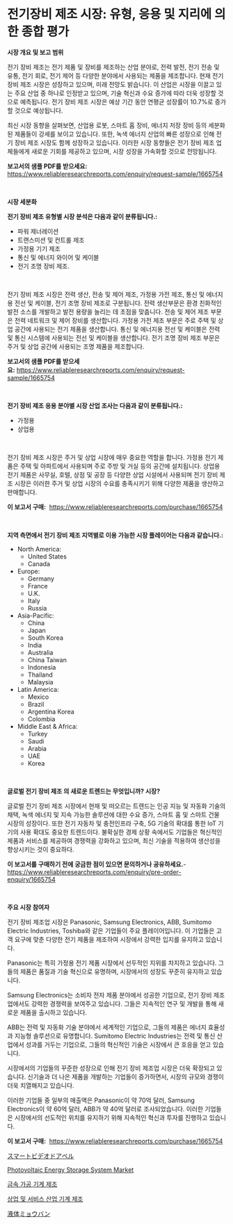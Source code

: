 <p><h1>전기장비 제조 시장: 유형, 응용 및 지리에 의한 종합 평가</h1></p><p><strong>시장 개요 및 보고 범위</strong></p>
<p><p>전기 장비 제조는 전기 제품 및 장비를 제조하는 산업 분야로, 전력 발전, 전기 전송 및 유통, 전기 회로, 전기 제어 등 다양한 분야에서 사용되는 제품을 제조합니다. 현재 전기 장비 제조 시장은 성장하고 있으며, 미래 전망도 밝습니다. 이 산업은 시장을 이끌고 있는 주요 산업 중 하나로 인정받고 있으며, 기술 혁신과 수요 증가에 따라 더욱 성장할 것으로 예측됩니다. 전기 장비 제조 시장은 예상 기간 동안 연평균 성장률이 10.7%로 증가할 것으로 예상됩니다.</p><p>최신 시장 동향을 살펴보면, 산업용 로봇, 스마트 홈 장비, 에너지 저장 장비 등의 세분화된 제품들이 강세를 보이고 있습니다. 또한, 녹색 에너지 산업의 빠른 성장으로 인해 전기 장비 제조 시장도 함께 성장하고 있습니다. 이러한 시장 동향들은 전기 장비 제조 업체들에게 새로운 기회를 제공하고 있으며, 시장 성장을 가속화할 것으로 전망됩니다.</p></p>
<p><strong>보고서의 샘플 PDF를 받으세요:</strong> <a href="https://www.reliableresearchreports.com/enquiry/request-sample/1665754">https://www.reliableresearchreports.com/enquiry/request-sample/1665754</a></p>
<p>&nbsp;</p>
<p><strong>시장 세분화</strong></p>
<p><strong>전기 장비 제조 유형별 시장 분석은 다음과 같이 분류됩니다.:</strong></p>
<p><ul><li>파워 제너레이션</li><li>트랜스미션 및 컨트롤 제조</li><li>가정용 기기 제조</li><li>통신 및 에너지 와이어 및 케이블</li><li>전기 조명 장비 제조.</li></ul></p>
<p>&nbsp;</p>
<p><p>전기 장비 제조 시장은 전력 생산, 전송 및 제어 제조, 가정용 가전 제조, 통신 및 에너지용 전선 및 케이블, 전기 조명 장비 제조로 구분됩니다. 전력 생산부문은 환경 친화적인 발전 소스를 개발하고 발전 용량을 늘리는 데 초점을 맞춥니다. 전송 및 제어 제조 부문은 전력 네트워크 및 제어 장비를 생산합니다. 가정용 가전 제조 부문은 주로 주택 및 상업 공간에 사용되는 전기 제품을 생산합니다. 통신 및 에너지용 전선 및 케이블은 전력 및 통신 시스템에 사용되는 전선 및 케이블을 생산합니다. 전기 조명 장비 제조 부문은 주거 및 상업 공간에 사용되는 조명 제품을 제조합니다.</p></p>
<p><strong>보고서의 샘플 PDF를 받으세요:</strong>&nbsp;<a href="https://www.reliableresearchreports.com/enquiry/request-sample/1665754">https://www.reliableresearchreports.com/enquiry/request-sample/1665754</a></p>
<p>&nbsp;</p>
<p><strong> 전기 장비 제조 응용 분야별 시장 산업 조사는 다음과 같이 분류됩니다.:</strong></p>
<p><ul><li>가정용</li><li>상업용</li></ul></p>
<p>&nbsp;</p>
<p><p>전기 장비 제조 시장은 주거 및 상업 시장에 매우 중요한 역할을 합니다. 가정용 전기 제품은 주택 및 아파트에서 사용되며 주로 주방 및 거실 등의 공간에 설치됩니다. 상업용 전기 제품은 사무실, 호텔, 상점 및 공장 등 다양한 상업 시설에서 사용되며 전기 장비 제조 시장은 이러한 주거 및 상업 시장의 수요를 충족시키기 위해 다양한 제품을 생산하고 판매합니다.</p></p>
<p><strong>이 보고서 구매:</strong>&nbsp; <a href="https://www.reliableresearchreports.com/purchase/1665754">https://www.reliableresearchreports.com/purchase/1665754</a></p>
<p>&nbsp;</p>
<p><strong>지역 측면에서 전기 장비 제조 지역별로 이용 가능한 시장 플레이어는 다음과 같습니다.:</strong></p>
<p><ul>
    <li>
        North America:
        <ul>
            <li>United States</li>
            <li>Canada</li>
        </ul>
    </li>
    <li>
        Europe:
        <ul>
            <li>Germany</li>
            <li>France</li>
            <li>U.K.</li>
            <li>Italy</li>
            <li>Russia</li>
        </ul>
    </li>
    <li>
        Asia-Pacific:
        <ul>
            <li>China</li>
            <li>Japan</li>
            <li>South Korea</li>
            <li>India</li>
            <li>Australia</li>
            <li>China Taiwan</li>
            <li>Indonesia</li>
            <li>Thailand</li>
            <li>Malaysia</li>
        </ul>
    </li>
    <li>
        Latin America:
        <ul>
            <li>Mexico</li>
            <li>Brazil</li>
            <li>Argentina Korea</li>
            <li>Colombia</li>
        </ul>
    </li>
    <li>
        Middle East & Africa:
        <ul>
            <li>Turkey</li>
            <li>Saudi</li>
            <li>Arabia</li>
            <li>UAE</li>
            <li>Korea</li>
        </ul>
    </li>
    </ul></p>
<p>&nbsp;</p>
<p><strong>글로벌 전기 장비 제조 의 새로운 트렌드는 무엇입니까? 시장?</strong></p>
<p><p>글로벌 전기 장비 제조 시장에서 현재 및 떠오르는 트렌드는 인공 지능 및 자동화 기술의 채택, 녹색 에너지 및 지속 가능한 솔루션에 대한 수요 증가, 스마트 홈 및 스마트 건물 시장의 성장이다. 또한 전기 자동차 및 충전인프라 구축, 5G 기술의 확대를 통한 IoT 기기의 사용 확대도 중요한 트렌드이다. 불확실한 경제 상황 속에서도 기업들은 혁신적인 제품과 서비스를 제공하여 경쟁력을 강화하고 있으며, 최신 기술을 적용하여 생산성을 향상시키는 것이 중요하다.</p></p>
<p><strong>이 보고서를 구매하기 전에 궁금한 점이 있으면 문의하거나 공유하세요.</strong>- <a href="https://www.reliableresearchreports.com/enquiry/pre-order-enquiry/1665754">https://www.reliableresearchreports.com/enquiry/pre-order-enquiry/1665754</a></p>
<p>&nbsp;</p>
<p><strong>주요 시장 참여자</strong></p>
<p><p>전기 장비 제조업 시장은 Panasonic, Samsung Electronics, ABB, Sumitomo Electric Industries, Toshiba와 같은 기업들이 주요 플레이어입니다. 이 기업들은 고객 요구에 맞춘 다양한 전기 제품을 제조하여 시장에서 강력한 입지를 유지하고 있습니다.</p><p>Panasonic는 특히 가정용 전기 제품 시장에서 선두적인 지위를 차지하고 있습니다. 그들의 제품은 품질과 기술 혁신으로 유명하며, 시장에서의 성장도 꾸준히 유지하고 있습니다.</p><p>Samsung Electronics는 소비자 전자 제품 분야에서 성공한 기업으로, 전기 장비 제조업에서도 강력한 경쟁력을 보여주고 있습니다. 그들은 지속적인 연구 및 개발을 통해 새로운 제품을 출시하고 있습니다.</p><p>ABB는 전력 및 자동화 기술 분야에서 세계적인 기업으로, 그들의 제품은 에너지 효율성과 지능형 솔루션으로 유명합니다. Sumitomo Electric Industries는 전력 및 통신 산업에서 성과를 거두는 기업으로, 그들의 혁신적인 기술은 시장에서 큰 호응을 얻고 있습니다.</p><p>시장에서의 기업들의 꾸준한 성장으로 인해 전기 장비 제조업 시장은 더욱 확장되고 있습니다. 신기술과 더 나은 제품을 개발하는 기업들이 증가하면서, 시장의 규모와 경쟁이 더욱 치열해지고 있습니다.</p><p>이러한 기업들 중 일부의 매출액은 Panasonic이 약 70억 달러, Samsung Electronics이 약 60억 달러, ABB가 약 40억 달러로 조사되었습니다. 이러한 기업들은 시장에서의 선도적인 위치를 유지하기 위해 지속적인 혁신과 투자를 진행하고 있습니다.</p></p>
<p><strong>이 보고서 구매:</strong>&nbsp;&nbsp;<a href="https://www.reliableresearchreports.com/purchase/1665754">https://www.reliableresearchreports.com/purchase/1665754</a></p>
<p><p><a href="https://github.com/LeanneBruen2023/Market-Research-Report-List-1/blob/main/312484216117.md">スマートビデオドアベル</a></p><p><a href="https://github.com/bmorecock/Market-Research-Report-List-2/blob/main/photovoltaic-energy-storage-system-market.md">Photovoltaic Energy Storage System Market</a></p><p><a href="https://github.com/vs10l4sfg5c/Market-Research-Report-List-1/blob/main/550499114926.md">금속 가공 기계 제조</a></p><p><a href="https://github.com/Skyleitney456456/Market-Research-Report-List-1/blob/main/943978814927.md">상업 및 서비스 산업 기계 제조</a></p><p><a href="https://github.com/cnnriuez22368/Market-Research-Report-List-1/blob/main/343246316116.md">液体ミョウバン</a></p></p>
